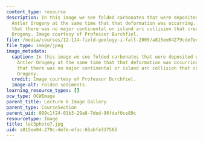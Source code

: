 ```yaml
---
content_type: resource
description: In this image we see folded carbonates that were deposited west of the
  Antler Orogeny at the same time that that deformation was occurring. This suggests
  that there was no major continental or island arc collision that created the Antler
  Orogeny. Image courtesy of Professor Burchfiel.
file: /media/courses/12-114-field-geology-i-fall-2005/a815ee04279cde7eefac65abfe337565_lec3photo7.jpg
file_type: image/jpeg
image_metadata:
  caption: In this image we see folded carbonates that were deposited west of the
    Antler Orogeny at the same time that that deformation was occurring. This suggests
    that there was no major continental or island arc collision that created the Antler
    Orogeny.
  credit: Image courtesy of Professor Burchfiel.
  image-alt: Folded sediments.
learning_resource_types: []
ocw_type: OCWImage
parent_title: Lecture 6 Image Gallery
parent_type: CourseSection
parent_uid: 099c1f24-01b3-29a8-7ded-96fdaf0ce89c
resourcetype: Image
title: lec3photo7.jpg
uid: a815ee04-279c-de7e-efac-65abfe337565
---
```

